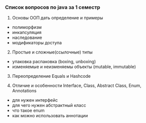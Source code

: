 ### Список вопросов по java за 1 семестр

1. Основы ООП
дать определение и примеры
- полиморфизм
- инкапсуляция
- наследование
- модификаторы доступа

2. Простые и сложные(ссылочные) типы 
- упаковка распаковка (boxing, unboxing)
- изменяемые и неизменяемы объекты (mutable, immutable)

3. Переопределение Equals и Hashcode


4. Отличие и особенности Interface, Class, Abstract Class, Enum, Annotations

 - для нужен интерфейс
 - для чего нужен абстрактный класс
 - что такое enum
 - как можно использовать аннотации
